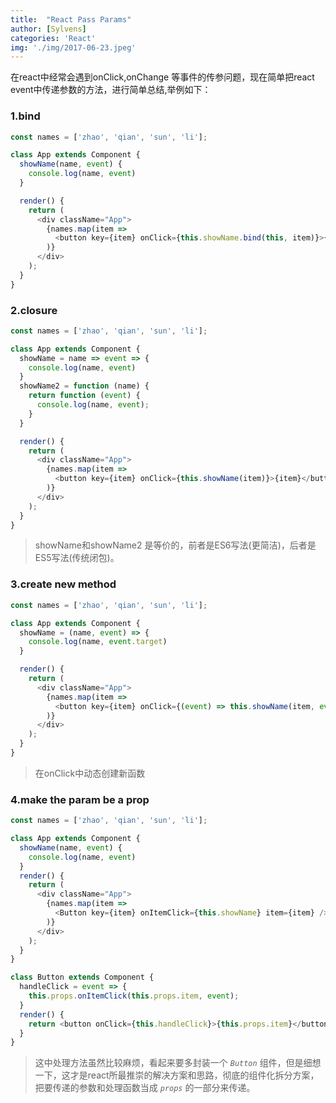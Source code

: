 ```yaml
---
title:  "React Pass Params"
author: [Sylvens]
categories: 'React'
img: './img/2017-06-23.jpeg'
---
```


在react中经常会遇到onClick,onChange 等事件的传参问题，现在简单把react event中传递参数的方法，进行简单总结,举例如下：

### 1.bind
``` javascript
const names = ['zhao', 'qian', 'sun', 'li'];

class App extends Component {
  showName(name, event) {
    console.log(name, event)
  }

  render() {
    return (
      <div className="App">
        {names.map(item =>
          <button key={item} onClick={this.showName.bind(this, item)}>{item}</button>
        )}
      </div>
    );
  }
}
```
### 2.closure
``` javascript
const names = ['zhao', 'qian', 'sun', 'li'];

class App extends Component {
  showName = name => event => {
    console.log(name, event)
  }
  showName2 = function (name) {
    return function (event) {
      console.log(name, event);
    }
  }

  render() {
    return (
      <div className="App">
        {names.map(item =>
          <button key={item} onClick={this.showName(item)}>{item}</button>
        )}
      </div>
    );
  }
}
```
>showName和showName2 是等价的，前者是ES6写法(更简洁)，后者是ES5写法(传统闭包)。 
   
### 3.create new method    
``` javascript
const names = ['zhao', 'qian', 'sun', 'li'];

class App extends Component {
  showName = (name, event) => {
    console.log(name, event.target)
  }

  render() {
    return (
      <div className="App">
        {names.map(item =>
          <button key={item} onClick={(event) => this.showName(item, event)}>{item}</button>
        )}
      </div>
    );
  }
}
```
>在onClick中动态创建新函数    

### 4.make the param be a prop    
``` javascript
const names = ['zhao', 'qian', 'sun', 'li'];

class App extends Component {
  showName(name, event) {
    console.log(name, event)
  }
  render() {
    return (
      <div className="App">
        {names.map(item =>
          <Button key={item} onItemClick={this.showName} item={item} />
        )}
      </div>
    );
  }
}

class Button extends Component {
  handleClick = event => {
    this.props.onItemClick(this.props.item, event);
  }
  render() {
    return <button onClick={this.handleClick}>{this.props.item}</button>
  }
}
```
>这中处理方法虽然比较麻烦，看起来要多封装一个 *`Button`* 组件，但是细想一下，这才是react所最推崇的解决方案和思路，彻底的组件化拆分方案，把要传递的参数和处理函数当成 *`props`* 的一部分来传递。